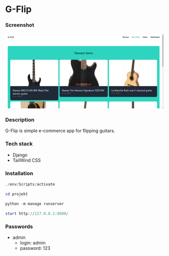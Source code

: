 # G-Flip
### Screenshot
![](ss.png)
### Description
G-Flip is simple e-commerce app for flipping guitars.
### Tech stack
- Django
- TailWind CSS

### Installation
```powershell
./env/Scripts/activate
```

```powershell
cd projekt
```

```powershell
python -m manage runserver
```

```powershell
start http://127.0.0.1:8000/
```

### Passwords
- admin
  - login: admin
  - password: 123

